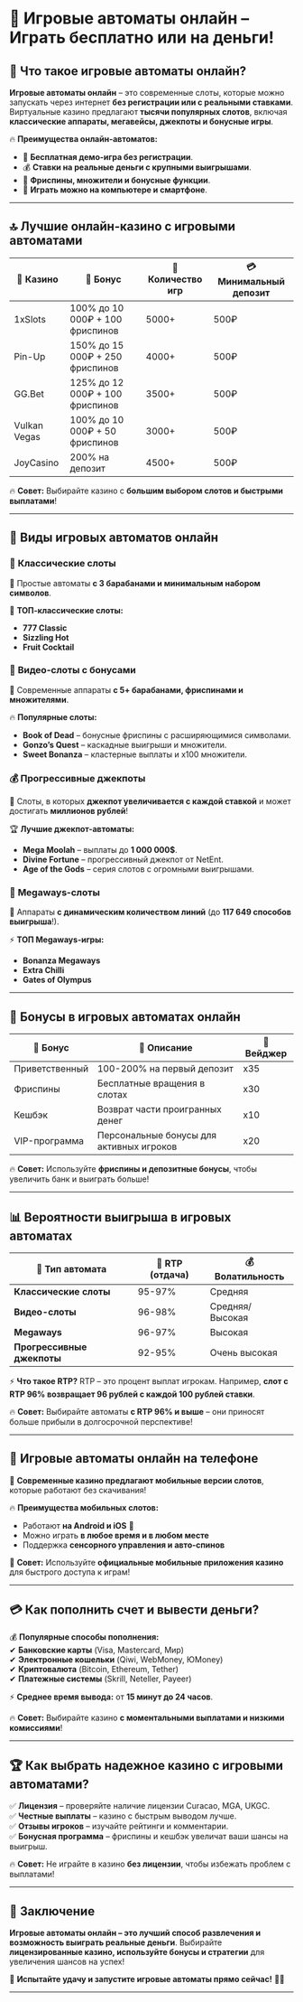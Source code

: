 # 🎰 Игровые автоматы онлайн – Играть бесплатно или на деньги!  

## 🎯 Что такое игровые автоматы онлайн?  

**Игровые автоматы онлайн** – это современные слоты, которые можно запускать через интернет **без регистрации или с реальными ставками**. Виртуальные казино предлагают **тысячи популярных слотов**, включая **классические аппараты, мегавейсы, джекпоты и бонусные игры**.  

🔥 **Преимущества онлайн-автоматов:**  
- 🎰 **Бесплатная демо-игра без регистрации**.  
- 💰 **Ставки на реальные деньги с крупными выигрышами**.  
- 🎁 **Фриспины, множители и бонусные функции**.  
- 📱 **Играть можно на компьютере и смартфоне**.  

---

## 🔝 Лучшие онлайн-казино с игровыми автоматами  

| 🎰 Казино | 🎁 Бонус | 🎡 Количество игр | 💳 Минимальный депозит |
|----------|---------|--------------|------------------|
| 1xSlots | 100% до 10 000₽ + 100 фриспинов | 5000+ | 500₽ |
| Pin-Up | 150% до 15 000₽ + 250 фриспинов | 4000+ | 500₽ |
| GG.Bet | 125% до 12 000₽ + 100 фриспинов | 3500+ | 500₽ |
| Vulkan Vegas | 100% до 10 000₽ + 50 фриспинов | 3000+ | 500₽ |
| JoyCasino | 200% на депозит | 4500+ | 500₽ |

🔥 **Совет:** Выбирайте казино с **большим выбором слотов и быстрыми выплатами**!  

---

## 🎡 Виды игровых автоматов онлайн  

### 🎰 **Классические слоты**  
📌 Простые автоматы **с 3 барабанами и минимальным набором символов**.  

💎 **ТОП-классические слоты:**  
- **777 Classic**  
- **Sizzling Hot**  
- **Fruit Cocktail**  

### 🎯 **Видео-слоты с бонусами**  
📌 Современные аппараты **с 5+ барабанами, фриспинами и множителями**.  

🔥 **Популярные слоты:**  
- **Book of Dead** – бонусные фриспины с расширяющимися символами.  
- **Gonzo’s Quest** – каскадные выигрыши и множители.  
- **Sweet Bonanza** – кластерные выплаты и x100 множители.  

### 💰 **Прогрессивные джекпоты**  
📌 Слоты, в которых **джекпот увеличивается с каждой ставкой** и может достигать **миллионов рублей**!  

🏆 **Лучшие джекпот-автоматы:**  
- **Mega Moolah** – выплаты до **1 000 000$**.  
- **Divine Fortune** – прогрессивный джекпот от NetEnt.  
- **Age of the Gods** – серия слотов с огромными выигрышами.  

### 🎡 **Megaways-слоты**  
📌 Аппараты **с динамическим количеством линий** (до **117 649 способов выигрыша**!).  

⚡ **ТОП Megaways-игры:**  
- **Bonanza Megaways**  
- **Extra Chilli**  
- **Gates of Olympus**  

---

## 🎁 Бонусы в игровых автоматах онлайн  

| 🎁 Бонус | 📌 Описание | 🔄 Вейджер |
|---------|----------|---------|
| Приветственный | 100-200% на первый депозит | x35 |
| Фриспины | Бесплатные вращения в слотах | x30 |
| Кешбэк | Возврат части проигранных денег | x10 |
| VIP-программа | Персональные бонусы для активных игроков | x20 |

🔥 **Совет:** Используйте **фриспины и депозитные бонусы**, чтобы увеличить банк и выиграть больше!  

---

## 📊 Вероятности выигрыша в игровых автоматах  

| 🎰 Тип автомата | 🎡 RTP (отдача) | 💰 Волатильность |
|----------------|---------------|---------------|
| **Классические слоты** | 95-97% | Средняя |
| **Видео-слоты** | 96-98% | Средняя/Высокая |
| **Megaways** | 96-97% | Высокая |
| **Прогрессивные джекпоты** | 92-95% | Очень высокая |

⚡ **Что такое RTP?** RTP – это процент выплат игрокам. Например, **слот с RTP 96% возвращает 96 рублей с каждой 100 рублей ставки**.  

🔥 **Совет:** Выбирайте автоматы **с RTP 96% и выше** – они приносят больше прибыли в долгосрочной перспективе!  

---

## 📱 Игровые автоматы онлайн на телефоне  

🎰 **Современные казино предлагают мобильные версии слотов**, которые работают без скачивания!  

🔥 **Преимущества мобильных слотов:**  
- Работают **на Android и iOS** 📲  
- Можно играть **в любое время и в любом месте**  
- Поддержка **сенсорного управления и авто-спинов**  

🚀 **Совет:** Используйте **официальные мобильные приложения казино** для быстрого доступа к играм!  

---

## 💳 Как пополнить счет и вывести деньги?  

💰 **Популярные способы пополнения:**  
✔ **Банковские карты** (Visa, Mastercard, Мир)  
✔ **Электронные кошельки** (Qiwi, WebMoney, ЮMoney)  
✔ **Криптовалюта** (Bitcoin, Ethereum, Tether)  
✔ **Платежные системы** (Skrill, Neteller, Payeer)  

⚡ **Среднее время вывода:** от **15 минут до 24 часов**.  

🔥 **Совет:** Выбирайте казино **с моментальными выплатами и низкими комиссиями**!  

---

## 🏆 Как выбрать надежное казино с игровыми автоматами?  

✅ **Лицензия** – проверяйте наличие лицензии Curacao, MGA, UKGC.  
✅ **Честные выплаты** – казино с быстрым выводом лучше.  
✅ **Отзывы игроков** – изучайте рейтинги и комментарии.  
✅ **Бонусная программа** – фриспины и кешбэк увеличат ваши шансы на выигрыш.  

🔥 **Совет:** Не играйте в казино **без лицензии**, чтобы избежать проблем с выплатами!  

---

## 🏁 Заключение  

**Игровые автоматы онлайн – это лучший способ развлечения и возможность выиграть реальные деньги**. Выбирайте **лицензированные казино, используйте бонусы и стратегии** для увеличения шансов на успех!  

🚀 **Испытайте удачу и запустите игровые автоматы прямо сейчас!** 🎰🔥  

---


